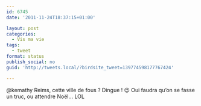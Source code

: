 ```yaml
---
id: 6745
date: '2011-11-24T18:37:15+01:00'

layout: post
categories:
  - Vis ma vie
tags:
  - tweet
format: status
publish_social: no
guid: 'http://tweets.local/?birdsite_tweet=139774598177767424'

---
```


@kemathy Reims, cette ville de fous ? Dingue ! 😉 Oui faudra qu’on se fasse un truc, ou attendre Noël… LOL